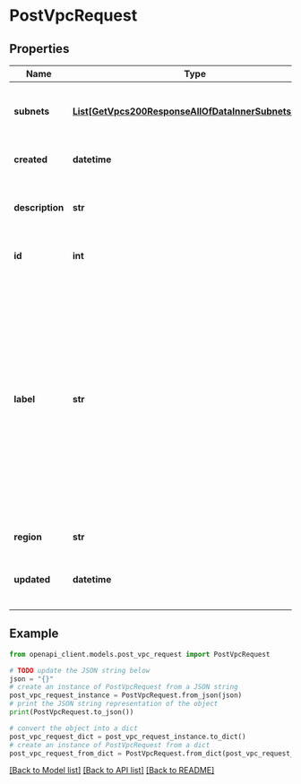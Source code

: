 # PostVpcRequest


## Properties

Name | Type | Description | Notes
------------ | ------------- | ------------- | -------------
**subnets** | [**List[GetVpcs200ResponseAllOfDataInnerSubnetsInner]**](GetVpcs200ResponseAllOfDataInnerSubnetsInner.md) | A list of subnets associated with the VPC. | [optional] 
**created** | **datetime** | The date-time of VPC creation. | [optional] [readonly] 
**description** | **str** | A written description to help distinguish the VPC. | [optional] [default to '']
**id** | **int** | The unique ID of the VPC. | [optional] [readonly] 
**label** | **str** | The VPC&#39;s label, for display purposes only.  - Needs to be unique among the Account&#39;s VPCs. - Can only contain ASCII letters, numbers, and hyphens (&#x60;-&#x60;). You can&#39;t use two consecutive hyphens (&#x60;--&#x60;). | 
**region** | **str** | The Region for the VPC. | 
**updated** | **datetime** | The date-time of the most recent VPC update. | [optional] [readonly] 

## Example

```python
from openapi_client.models.post_vpc_request import PostVpcRequest

# TODO update the JSON string below
json = "{}"
# create an instance of PostVpcRequest from a JSON string
post_vpc_request_instance = PostVpcRequest.from_json(json)
# print the JSON string representation of the object
print(PostVpcRequest.to_json())

# convert the object into a dict
post_vpc_request_dict = post_vpc_request_instance.to_dict()
# create an instance of PostVpcRequest from a dict
post_vpc_request_from_dict = PostVpcRequest.from_dict(post_vpc_request_dict)
```
[[Back to Model list]](../README.md#documentation-for-models) [[Back to API list]](../README.md#documentation-for-api-endpoints) [[Back to README]](../README.md)



